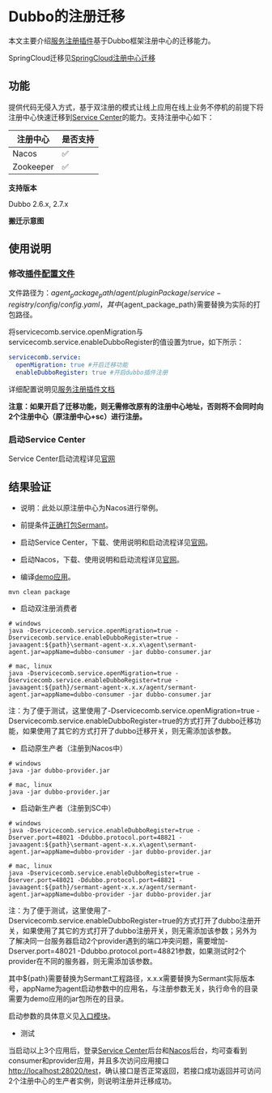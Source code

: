 # Dubbo的注册迁移

本文主要介绍[服务注册插件](https://github.com/huaweicloud/Sermant/tree/develop/sermant-plugins/sermant-service-registry)基于Dubbo框架注册中心的迁移能力。

SpringCloud迁移见[SpringCloud注册中心迁移](spring-cloud-registry-migiration.md)

## 功能

提供代码无侵入方式，基于双注册的模式让线上应用在线上业务不停机的前提下将注册中心快速迁移到[Service Center](https://github.com/apache/servicecomb-service-center)的能力。支持注册中心如下：

| 注册中心   | 是否支持 |
| --------- | -------- |
| Nacos     | ✅        |
| Zookeeper | ✅        |

**支持版本**

Dubbo 2.6.x, 2.7.x

**搬迁示意图**

<MyImage src="/docs-img/sermant-register-migration.png"/>

## 使用说明

### 修改[插件配置文件](https://github.com/huaweicloud/Sermant/tree/develop/sermant-plugins/sermant-service-registry/config/config.yaml)

文件路径为：${agent_package_path}/agent/pluginPackage/service-registry/config/config.yaml，其中${agent_package_path}需要替换为实际的打包路径。

将servicecomb.service.openMigration与servicecomb.service.enableDubboRegister的值设置为true，如下所示：

```yaml
servicecomb.service:
  openMigration: true #开启迁移功能
  enableDubboRegister: true #开启dubbo插件注册
```

详细配置说明见[服务注册插件文档](./README.md#按需修改插件配置文件)

**注意：如果开启了迁移功能，则无需修改原有的注册中心地址，否则将不会同时向2个注册中心（原注册中心+sc）进行注册。**

### 启动Service Center

Service Center启动流程详见[官网](https://github.com/apache/servicecomb-service-center)

## 结果验证

- 说明：此处以原注册中心为Nacos进行举例。

- 前提条件[正确打包Sermant](../../document/UserGuide/README.md#打包流程)。

- 启动Service Center，下载、使用说明和启动流程详见[官网](https://github.com/apache/servicecomb-service-center)。

- 启动Nacos，下载、使用说明和启动流程详见[官网](https://nacos.io/zh-cn/docs/quick-start.html)。

- 编译[demo应用](https://github.com/huaweicloud/Sermant/tree/develop/sermant-plugins/sermant-service-registry/demo-registry/demo-registry-dubbo)。

```shell
mvn clean package
```

- 启动双注册消费者

```shell
# windows
java -Dservicecomb.service.openMigration=true -Dservicecomb.service.enableDubboRegister=true -javaagent:${path}\sermant-agent-x.x.x\agent\sermant-agent.jar=appName=dubbo-consumer -jar dubbo-consumer.jar

# mac, linux
java -Dservicecomb.service.openMigration=true -Dservicecomb.service.enableDubboRegister=true -javaagent:${path}/sermant-agent-x.x.x/agent/sermant-agent.jar=appName=dubbo-consumer -jar dubbo-consumer.jar
```

注：为了便于测试，这里使用了-Dservicecomb.service.openMigration=true -Dservicecomb.service.enableDubboRegister=true的方式打开了dubbo迁移功能，如果使用了其它的方式打开了dubbo迁移开关，则无需添加该参数。

- 启动原生产者（注册到Nacos中）

```shell
# windows
java -jar dubbo-provider.jar

# mac, linux
java -jar dubbo-provider.jar
```

- 启动新生产者（注册到SC中）

```shell
# windows
java -Dservicecomb.service.enableDubboRegister=true -Dserver.port=48021 -Ddubbo.protocol.port=48821 -javaagent:${path}\sermant-agent-x.x.x\agent\sermant-agent.jar=appName=dubbo-provider -jar dubbo-provider.jar

# mac, linux
java -Dservicecomb.service.enableDubboRegister=true -Dserver.port=48021 -Ddubbo.protocol.port=48821 -javaagent:${path}/sermant-agent-x.x.x/agent/sermant-agent.jar=appName=dubbo-provider -jar dubbo-provider.jar
```

注：为了便于测试，这里使用了-Dservicecomb.service.enableDubboRegister=true的方式打开了dubbo注册开关，如果使用了其它的方式打开了dubbo注册开关，则无需添加该参数；另外为了解决同一台服务器启动2个provider遇到的端口冲突问题，需要增加-Dserver.port=48021 -Ddubbo.protocol.port=48821参数，如果测试时2个provider在不同的服务器，则无需添加该参数。

其中${path}需要替换为Sermant工程路径，x.x.x需要替换为Sermant实际版本号，appName为agent启动参数中的应用名，与注册参数无关，执行命令的目录需要为demo应用的jar包所在的目录。

启动参数的具体意义见[入口模块](../../document/UserGuide/entrance.md#启动参数)。

- 测试

当启动以上3个应用后，登录[Service Center](http://127.0.0.1:30103/)后台和[Nacos](http://127.0.0.1:8848/nacos/index.html#/serviceManagement)后台，均可查看到consumer和provider应用，并且多次访问应用接口<http://localhost:28020/test>，确认接口是否正常返回，若接口成功返回并可访问2个注册中心的生产者实例，则说明注册并迁移成功。
